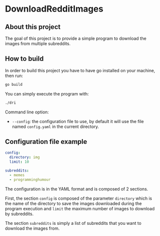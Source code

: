 # DownloadRedditImages

## About this project

The goal of this project is to provide a simple program to download the images
from multiple subreddits.

## How to build

In order to build this project you have to have go installed on your machine, then run:
```sh
go build
```

You can simply execute the program with:
```sh
./dri
```

Command line option:
* `--config`: the configuration file to use, by default it will use the file
named `config.yaml` in the current directory.

## Configuration file example

```yaml
config:
  directory: img
  limit: 10

subreddits:
  - memes
  - programminghumour
```

The configuration is in the YAML format and is composed of 2 sections.

First, the section `config` is composed of the parameter `directory` which is
the name of the directory to save the images downloaded during the program
execution and `limit` the maximum number of images to download by subreddits.

The section `subreddits` is simply a list of subreddits that you want to
download the images from.
